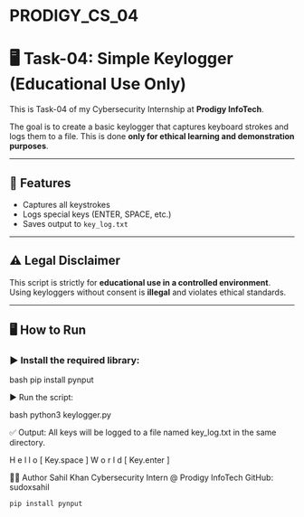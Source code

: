 # PRODIGY_CS_04
# 🖥️ Task-04: Simple Keylogger (Educational Use Only)

This is Task-04 of my Cybersecurity Internship at **Prodigy InfoTech**.

The goal is to create a basic keylogger that captures keyboard strokes and logs them to a file. This is done **only for ethical learning and demonstration purposes**.

---

## 🚀 Features

- Captures all keystrokes
- Logs special keys (ENTER, SPACE, etc.)
- Saves output to `key_log.txt`

---

## ⚠️ Legal Disclaimer

This script is strictly for **educational use in a controlled environment**.  
Using keyloggers without consent is **illegal** and violates ethical standards.

---

## 🖥️ How to Run

### ▶️ Install the required library:
bash
pip install pynput

▶️ Run the script:

bash
python3 keylogger.py

✅ Output:
All keys will be logged to a file named key_log.txt in the same directory.

H
e
l
l
o
[
Key.space
]
W
o
r
l
d
[
Key.enter
]

👨‍💻 Author
Sahil Khan
Cybersecurity Intern @ Prodigy InfoTech
GitHub: sudoxsahil
```bash
pip install pynput
